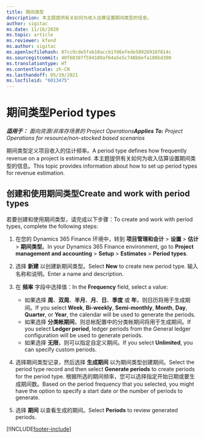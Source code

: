 ```yaml
---
title: 期间类型
description: 本主题提供有关如何为收入估算设置期间类型的信息。
author: sigitac
ms.date: 11/16/2020
ms.topic: article
ms.reviewer: kfend
ms.author: sigitac
ms.openlocfilehash: 07cc9cde5fab10accb1fd6efede58926918f614c
ms.sourcegitcommit: 40f68387f594180af64a5e5c748b6efa188bd300
ms.translationtype: HT
ms.contentlocale: zh-CN
ms.lasthandoff: 05/10/2021
ms.locfileid: "6013475"
---
```

# <a name="period-types"></a><span data-ttu-id="a8dd4-103">期间类型</span><span class="sxs-lookup"><span data-stu-id="a8dd4-103">Period types</span></span>

<span data-ttu-id="a8dd4-104">_**适用于：** 面向资源/非库存场景的 Project Operations_</span><span class="sxs-lookup"><span data-stu-id="a8dd4-104">_**Applies To:** Project Operations for resource/non-stocked based scenarios_</span></span>

<span data-ttu-id="a8dd4-105">期间类型定义项目收入的估计频率。</span><span class="sxs-lookup"><span data-stu-id="a8dd4-105">A period type defines how frequently revenue on a project is estimated.</span></span> <span data-ttu-id="a8dd4-106">本主题提供有关如何为收入估算设置期间类型的信息。</span><span class="sxs-lookup"><span data-stu-id="a8dd4-106">This topic provides information about how to set up period types for revenue estimation.</span></span> 

## <a name="create-and-work-with-period-types"></a><span data-ttu-id="a8dd4-107">创建和使用期间类型</span><span class="sxs-lookup"><span data-stu-id="a8dd4-107">Create and work with period types</span></span>
<span data-ttu-id="a8dd4-108">若要创建和使用期间类型，请完成以下步骤：</span><span class="sxs-lookup"><span data-stu-id="a8dd4-108">To create and work with period types, complete the following steps:</span></span>

1. <span data-ttu-id="a8dd4-109">在您的 Dynamics 365 Finance 环境中，转到 **项目管理和会计** > **设置** > **估计** > **期间类型**。</span><span class="sxs-lookup"><span data-stu-id="a8dd4-109">In your Dynamics 365 Finance environment, go to **Project management and accounting** > **Setup** > **Estimates** > **Period types**.</span></span>
2. <span data-ttu-id="a8dd4-110">选择 **新建** 以创建新期间类型。</span><span class="sxs-lookup"><span data-stu-id="a8dd4-110">Select **New** to create new period type.</span></span> <span data-ttu-id="a8dd4-111">输入名称和说明。</span><span class="sxs-lookup"><span data-stu-id="a8dd4-111">Enter a name and description.</span></span>
3. <span data-ttu-id="a8dd4-112">在 **频率** 字段中选择值：</span><span class="sxs-lookup"><span data-stu-id="a8dd4-112">In the **Frequency** field, select a value:</span></span>

    - <span data-ttu-id="a8dd4-113">如果选择 **周**、**双周**、**半月**、**月**、**日**、**季度** 或 **年**，则日历将用于生成期间。</span><span class="sxs-lookup"><span data-stu-id="a8dd4-113">If you select **Week**, **Bi-weekly**, **Semi-monthly**, **Month**, **Day**, **Quarter**, or **Year**, the calendar will be used to generate the periods.</span></span> 
    - <span data-ttu-id="a8dd4-114">如果选择 **分类帐期间**，则总帐配置中的分类帐期间将用于生成期间。</span><span class="sxs-lookup"><span data-stu-id="a8dd4-114">If you select **Ledger period**, ledger periods from the General ledger configuration will be used to generate periods.</span></span>
    - <span data-ttu-id="a8dd4-115">如果选择 **无限**，则可以指定自定义期间。</span><span class="sxs-lookup"><span data-stu-id="a8dd4-115">If you select **Unlimited**, you can specify custom periods.</span></span>
4. <span data-ttu-id="a8dd4-116">选择期间类型记录，然后选择 **生成期间** 以为期间类型创建期间。</span><span class="sxs-lookup"><span data-stu-id="a8dd4-116">Select the period type record and then select **Generate periods** to create periods for the period type.</span></span> <span data-ttu-id="a8dd4-117">根据所选的期间频率，您可以选择指定开始日期或要生成期间数。</span><span class="sxs-lookup"><span data-stu-id="a8dd4-117">Based on the period frequency that you selected, you might have the option to specify a start date or the number of periods to generate.</span></span>
5. <span data-ttu-id="a8dd4-118">选择 **期间** 以查看生成的期间。</span><span class="sxs-lookup"><span data-stu-id="a8dd4-118">Select **Periods** to review generated periods.</span></span>



[!INCLUDE[footer-include](../includes/footer-banner.md)]